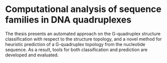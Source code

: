 # Computational analysis of sequence families in DNA quadruplexes

The thesis presents an automated approach on the G-quadruplex structure classification with respect
to the structure topology, and a novel method for heuristic prediction of a G-quadruplex topology
from the nucleotide sequence. As a result, tools for both classification and prediction are developed and evaluated.
